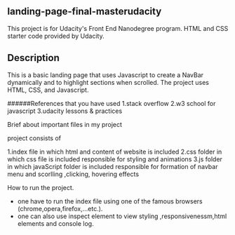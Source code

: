 ## landing-page-final-masterudacity
This project is for Udacity's Front End Nanodegree program. HTML and CSS starter code provided by Udacity.

## Description
This is a basic landing page that uses Javascript to create a NavBar dynamically and to highlight sections when scrolled. The project uses HTML, CSS, and Javascript.


######References that you have used
1.stack overflow 
2.w3 school for javascript
3.udacity lessons & practices


Brief about important files in my project

project consists of 

1.index file in which html and content of website is included
2.css folder in which css file is included responsible for styling and animations
3.js folder in which javaScript folder is included responsible for formation of navbar menu and scorlling ,clicking, hovering effects 


How to run the project.
- one have to run the index file using one of the famous browsers (chrome,opera,firefox,...etc.).
- one can also use inspect element to view styling ,responsivenessm,html elements and console log.
